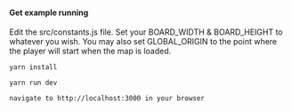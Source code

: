 
#### Get example running

Edit the src/constants.js file. Set your BOARD_WIDTH & BOARD_HEIGHT to whatever you wish. You may also set
GLOBAL_ORIGIN to the point where the player will start when the map is loaded.

```
yarn install
```
```
yarn run dev
```
```
navigate to http://localhost:3000 in your browser
```
